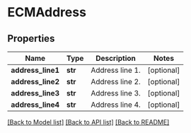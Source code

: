 # ECMAddress

## Properties
Name | Type | Description | Notes
------------ | ------------- | ------------- | -------------
**address_line1** | **str** | Address line 1. | [optional] 
**address_line2** | **str** | Address line 2. | [optional] 
**address_line3** | **str** | Address line 3. | [optional] 
**address_line4** | **str** | Address line 4. | [optional] 

[[Back to Model list]](../README.md#documentation-for-models) [[Back to API list]](../README.md#documentation-for-api-endpoints) [[Back to README]](../README.md)

